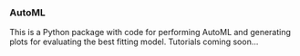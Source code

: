 ### AutoML

This is a Python package with code for performing AutoML and generating plots for evaluating the best fitting model. Tutorials coming soon... 